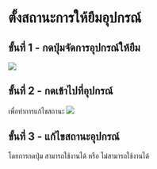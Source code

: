 # ตั้งสถานะการให้ยืมอุปกรณ์

## ขั้นที่ 1 - กดปุ่มจัดการอุปกรณ์ให้ยืม
![](../../img/navigation-bar/manage-equipment-button.png)

## ขั้นที่ 2 - กดเข้าไปที่อุปกรณ์
เพื่อทำการแก้ไขสถานะ
![](../../img/manage-equipment/simple.png)

## ขั้นที่ 3 - แก้ไขสถานะอุปกรณ์
โดยการกดปุ่ม สามารถใช้งานได้ หรือ ไม่สามารถใช้งานได้

